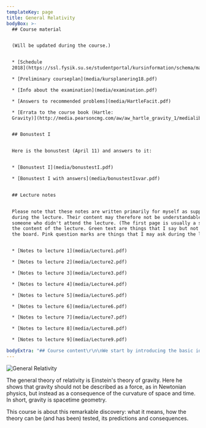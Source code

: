 ```yaml
---
templateKey: page
title: General Relativity
bodyBox: >-
  ## Course material


  (Will be updated during the course.)


  * [Schedule
  2018](https://ssl.fysik.su.se/studentportal/kursinformation/schema/makepdf.php?kurs=FK8025)

  * [Preliminary courseplan](media/kursplanering18.pdf)

  * [Info about the examination](media/examination.pdf)

  * [Answers to recommended problems](media/HartleFacit.pdf)

  * [Errata to the course book (Hartle:
  Gravity)](http://media.pearsoncmg.com/aw/aw_hartle_gravity_1/medialib/Hartle_Errata_Printings_1-7.pdf)


  ## Bonustest I


  Here is the bonustest (April 11) and answers to it: 


  * [Bonustest I](media/bonustestI.pdf)

  * [Bonustest I with answers](media/bonustestIsvar.pdf)


  ## Lecture notes


  Please note that these notes are written primarily for myself as support
  during the lecture. Their content may therefore not be understandable for
  someone who didn't attend the lecture. (The first page is usually a summary of
  the content of the lecture. Green text are things that I say but not write on
  the board. Pink question marks are things that I may ask during the lecture). 


  * [Notes to lecture 1](media/Lecture1.pdf)

  * [Notes to lecture 2](media/Lecture2.pdf)

  * [Notes to lecture 3](media/Lecture3.pdf)

  * [Notes to lecture 4](media/Lecture4.pdf)

  * [Notes to lecture 5](media/Lecture5.pdf)

  * [Notes to lecture 6](media/Lecture6.pdf)

  * [Notes to lecture 7](media/Lecture7.pdf)

  * [Notes to lecture 8](media/Lecture8.pdf)

  * [Notes to lecture 9](media/Lecture9.pdf)

bodyExtra: "## Course content\r\n\nWe start by introducing the basic ideas behind the theory, such as the equivalence principle, how to describe curved spaces and spacetimes in terms of a metric, and the true importance of special relativity as a locally valid theory. Then we use this to study the most important case: the Schwarzschild spacetime, that is, the spacetime outside a spherically symmetric mass distribution such as a planet, a star or a black hole. \r\n\n\rOnly thereafter we move on to the more mathematical parts of the theory, introducing covariant derivative, the curvature tensor, the stress energy tensor and Einstein's equations. \r\n\n\rWe then discuss some interesting applications of the theory, such as black holes, cosmology and gravitational radiation. \r\n\n\r## Course literature\r\n\nJames B. Hartle: Gravity - an Introduction to Einstein's General Relativity (Addison Wesley 2003, ISBN: 0-8053-8662-9) \r\n\nNote that the book now exists in two versions, the original one and, unfortunately, a bad new one. \r\n\nThis is the one you should buy: \r\n\n[http://www.adlibris.com/se/bok/gravity-9780805386622 \r](http://www.adlibris.com/se/bok/gravity-9780805386622)\n\nDo **NOT **buy the so called \"New international edition\" from Pearson: \r\n\n[http://www.adlibris.com/se/bok/gravity-9781292039145 \r](http://www.adlibris.com/se/bok/gravity-9781292039145)\n\nThe appendices are missing, the page numbering is wrong and the paper quality is very bad. The book is essentially useless. The original book is more expensive, but it is worth it. Note that it may soon be out of stock in Europe. \r\n\n## Teacher\r\n\nThe lectures are given by Sören Holst. Here is my webpage. If you have any questions concerning the course, don't hesitate to contact me at [holst@fysik.su.se \r](mailto:holst@fysik.su.se)\n\nThe problem solving sessions will be led by Anders Lundkvist. \r\n\nOfficial webpage for the course\r\n\n[Official course plan](https://sisu.it.su.se/search/info/FK8025)"
---
```

![General Relativity](/media/general-relativity.jpg)

The general theory of relativity is Einstein's theory of gravity. Here he shows that gravity should not be described as a force, as in Newtonian physics, but instead as a consequence of the curvature of space and time. In short, gravity is spacetime geometry. 

This course is about this remarkable discovery: what it means, how the theory can be (and has been) tested, its predictions and consequences.
